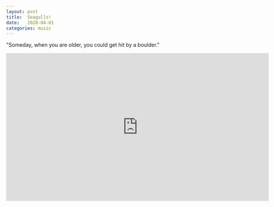```yaml
---
layout: post
title:  Seagulls!
date:   2020-04-01
categories: music
---
```


"Someday, when you are older, you could get hit by a boulder."

<div>
  <iframe src="https://www.youtube.com/embed/U9t-slLl30E" frameborder="0" allowfullscreen width="711" height="400">
  </iframe>
</div>
